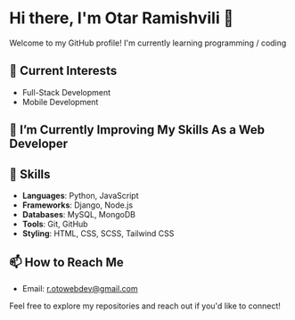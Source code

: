 # Hi there, I'm Otar Ramishvili 👋

Welcome to my GitHub profile! I'm currently learning programming / coding

## 🔭 Current Interests

- Full-Stack Development
- Mobile Development

## 🌱 I’m Currently Improving My Skills As a Web Developer

## 🚀 Skills

- **Languages**: Python, JavaScript
- **Frameworks**: Django, Node.js
- **Databases**: MySQL, MongoDB
- **Tools**: Git, GitHub
- **Styling**: HTML, CSS, SCSS, Tailwind CSS

## 📫 How to Reach Me

- Email: [r.otowebdev@gmail.com](mailto:r.otowebdev@gmail.com)

Feel free to explore my repositories and reach out if you'd like to connect!
